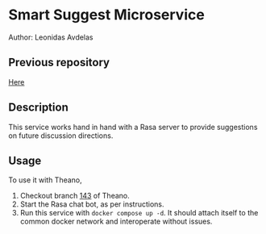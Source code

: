 # Smart Suggest Microservice

Author: Leonidas Avdelas

## Previous repository

[Here](https://gitlab.com/LoniasGR/smart-suggest-microservice)

## Description

This service works hand in hand with a Rasa server to provide suggestions on future discussion directions.

## Usage

To use it with Theano,

1) Checkout branch [143](https://gitlab.com/ilsp-spmd-all/public/covid-va-chatbot/-/merge_requests/143) of Theano.
2) Start the Rasa chat bot, as per instructions.
3) Run this service with `docker compose up -d`. It should attach itself to the common docker network and interoperate without issues.
